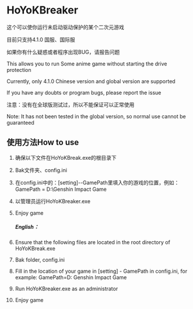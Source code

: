 # HoYoKBreaker

这个可以使你运行未启动驱动保护的某个二次元游戏


目前只支持4.1.0 国服、国际服

如果你有什么疑惑或者程序出现BUG，请报告问题

This allows you to run Some anime game without starting the drive protection

Currently, only 4.1.0 Chinese version and global version are supported

If you have any doubts or program bugs, please report the issue


注意：没有在全球版测试过，所以不能保证可以正常使用

Note: It has not been tested in the global version, so normal use cannot be guaranteed


## 使用方法How to use

1. 确保以下文件在HoYoKBreak.exe的根目录下

2. Bak文件夹、config.ini

3. 在config.ini中的：[setting]--GamePath里填入你的游戏的位置，例如：GamePath = D:\Genshin Impact Game

4. 以管理员运行HoYoKBreaker.exe

5. Enjoy game

   ##### English：

1. Ensure that the following files are located in the root directory of HoYoKBreak.exe

2. Bak folder, config.ini

3. Fill in the location of your game in [setting] - GamePath in config.ini, for example: GamePath=D: Genshin Impact Game

4. Run HoYoKBreaker.exe as an administrator

5. Enjoy game

